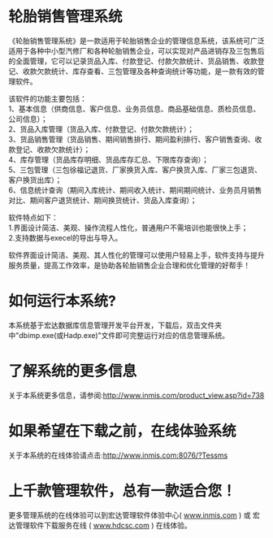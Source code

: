 # 轮胎销售管理系统

《轮胎销售管理系统》是一款适用于轮胎销售企业的管理信息系统，该系统可广泛适用于各种中小型汽修厂和各种轮胎销售企业，可以实现对产品进销存及三包售后的全面管理，它可以记录货品入库、付款登记、付款欠款统计、货品销售、收款登记、收款欠款统计、库存查看、三包管理及各种查询统计等功能，是一款有效的管理软件。

该软件的功能主要包括：   
1、基本信息（供商信息、客户信息、业务员信息、商品基础信息、质检员信息、公司信息）；   
2、货品入库管理（货品入库、付款登记、付款欠款统计）；   
3、货品销售管理（货品销售、期间销售排行、期间盈利排行、客户销售查询、收款登记、收款欠款统计）；   
4、库存管理（货品库存明细、货品库存汇总、下限库存查询）；   
5、三包管理（三包徐福记退货、厂家换货入库、客户换货入库、厂家三包退货、客户换货出库）；   
6、信息统计查询（期间入库统计、期间收入统计、期间期间统计、业务员月销售对比、期间客户退货统计、期间换货统计、货品入库查询）； 

软件特点如下：   
1.界面设计简洁、美观、操作流程人性化，普通用户不需培训也能很快上手；   
2.支持数据与execel的导出与导入。 

软件界面设计简洁、美观、其人性化的管理可以使用户轻易上手，软件支持与提升服务质量，提高工作效率，是协助各轮胎销售企业合理和优化管理的好帮手！

# 如何运行本系统?

本系统基于宏达数据库信息管理开发平台开发，下载后，双击文件夹中"dbimp.exe(或Hadp.exe)"文件即可完整运行对应的信息管理系统。

# 了解系统的更多信息

关于本系统更多信息，请参阅:http://www.inmis.com/product_view.asp?id=738

# 如果希望在下载之前，在线体验系统

关于本系统的在线体验请点击:http://www.inmis.com:8076/?Tessms

# 上千款管理软件，总有一款适合您！

更多管理系统的在线体验可以到宏达管理软件体验中心( www.inmis.com ) 或 宏达管理软件下载服务在线 ( www.hdcsc.com ) 在线体验。

